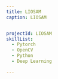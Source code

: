 ```yaml
---
title: LIOSAM
caption: LIOSAM


projectId: LIOSAM
skillList:
  - Pytorch
  - OpenCV
  - Python
  - Deep Learning

---
```

